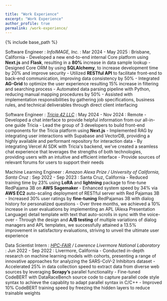 ```yaml
---

title: "Work Experience"
excerpt: "Work Experience"
author_profile: true
permalink: /work-experience/
--- 
```


{% include base_path %}

Software Engineer 
:   *InfoIMAGE, Inc.*
:   Mar 2024 - May 2025
:   Brisbane, California
    - Developed a new end-to-end internal Core platform using **Next.js** and **Flask**, resulting in a **80%** increase in data sample lookup
    - Designed Core ORM by using **SQLAlchemy**, to increase development time by 20% and improve security
    - Utilized **RESTful API** to facilitate front-end to back-end communication, improving data consistency by 50%
    - Integrated **AG-Grid** to optimize the user experience resulting 15% increase in filtering and searching process
    - Automated data parsing pipeline with Python, reducing manual mapping procedures by 50%
    - Assisted with implementation responsibilities by gathering job specifications, business rules, and technical deliverables through direct client interfacing

Software Engineer 
:   *[Tricia 42 LLC](https://heytricia.ai/)* 
:   May 2024 - Nov 2024 
:   Remote 
    - Developed a chat interface to provide helpful information from our all-in-one guide Tricia
    - Lead the group of 3 developers to build front-end components for the Tricia platform using **Next.js**
    - Implemented RAG by integrating user interactions with Supabase and VectorDB, providing a highly available and performant repository for interaction data
    - By integrating Vercel AI SDK with Tricia's backend, we've created a seamless chat experience that leverages the strengths of both technologies, providing users with an intuitive and efficient interface
    - Provide sources of relevant forums for users to support their needs



Machine Learning Engineer
:   *Amazon Alexa Prize / University of California, Santa Cruz*
:   Sep 2022 - Sep 2023 
:   Santa Cruz, California
    - Reduced training time by 23% using **LoRA** and **lightning** package to fine-tune RedPajama 3B on **AWS Sagemaker**
    - Enhanced system speed by 34% via **AWS EC2** auto-scaling deployment of RESTful server with Red Pajamas 3B
    - Increased 30% user ratings by **fine-tuning** RedPajamas 3B with dialog history for personalized questions
    - Over three months, we achieved a 10% increase in user evaluations by implementing an APL (Alexa Presentation Language) detail template with text that auto-scrolls in sync with the voice-over
    - Through the design and **A/B testing** of multiple variations of dialog managers and APL templates, we successfully attained a 13.5% improvement in satisfactory evaluations, striving to unveil the ultimate user experience

Data Scientist Intern
:   *[HPC-FAIR](https://hpc-fair.github.io/team.html) / Lawrence Livermore National Laboratory*
:   Jun 2022 - Sep 2022 
:   Livermore, California
    - Conducted in-depth research on machine learning models with cohorts, presenting a range of innovative approaches for analyzing the SARS-CoV-2 Inhibitors dataset
    - Accelerated 25% in data collection speed to extract data from diverse web sources by leveraging **Scrapy’s** parallel functionality
    - Fine-tuned CodeBERT with DataRaceBench source code to capture parallel code style syntax to achieve the capablity to adapt parallel syntax in C/C++
    - Improved 10% CodeBERT training speed by freezing the hidden layers to reduce trainable weights


